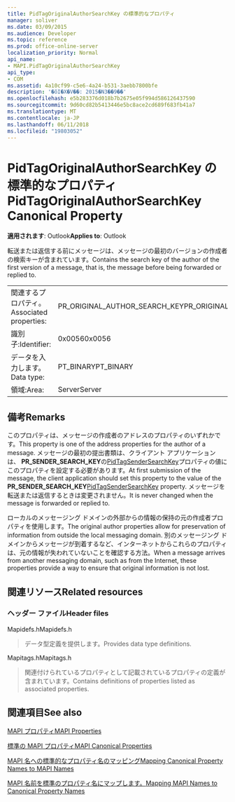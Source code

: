 ```yaml
---
title: PidTagOriginalAuthorSearchKey の標準的なプロパティ
manager: soliver
ms.date: 03/09/2015
ms.audience: Developer
ms.topic: reference
ms.prod: office-online-server
localization_priority: Normal
api_name:
- MAPI.PidTagOriginalAuthorSearchKey
api_type:
- COM
ms.assetid: 4a10cf99-c5e6-4a24-b531-3aebb7800bfe
description: '�ŏI�X�V��: 2015�N3��9��'
ms.openlocfilehash: e5b283376d018b7b2675e05f994d586126437590
ms.sourcegitcommit: 9d60cd82b5413446e5bc8ace2cd689f683fb41a7
ms.translationtype: MT
ms.contentlocale: ja-JP
ms.lasthandoff: 06/11/2018
ms.locfileid: "19803052"
---
```

# <a name="pidtagoriginalauthorsearchkey-canonical-property"></a><span data-ttu-id="83ab5-103">PidTagOriginalAuthorSearchKey の標準的なプロパティ</span><span class="sxs-lookup"><span data-stu-id="83ab5-103">PidTagOriginalAuthorSearchKey Canonical Property</span></span>

  
  
<span data-ttu-id="83ab5-104">**適用されます**: Outlook</span><span class="sxs-lookup"><span data-stu-id="83ab5-104">**Applies to**: Outlook</span></span> 
  
<span data-ttu-id="83ab5-105">転送または返信する前にメッセージは、メッセージの最初のバージョンの作成者の検索キーが含まれています。</span><span class="sxs-lookup"><span data-stu-id="83ab5-105">Contains the search key of the author of the first version of a message, that is, the message before being forwarded or replied to.</span></span>
  
|||
|:-----|:-----|
|<span data-ttu-id="83ab5-106">関連するプロパティ。</span><span class="sxs-lookup"><span data-stu-id="83ab5-106">Associated properties:</span></span>  <br/> |<span data-ttu-id="83ab5-107">PR_ORIGINAL_AUTHOR_SEARCH_KEY</span><span class="sxs-lookup"><span data-stu-id="83ab5-107">PR_ORIGINAL_AUTHOR_SEARCH_KEY</span></span>  <br/> |
|<span data-ttu-id="83ab5-108">識別子:</span><span class="sxs-lookup"><span data-stu-id="83ab5-108">Identifier:</span></span>  <br/> |<span data-ttu-id="83ab5-109">0x0056</span><span class="sxs-lookup"><span data-stu-id="83ab5-109">0x0056</span></span>  <br/> |
|<span data-ttu-id="83ab5-110">データを入力します。</span><span class="sxs-lookup"><span data-stu-id="83ab5-110">Data type:</span></span>  <br/> |<span data-ttu-id="83ab5-111">PT_BINARY</span><span class="sxs-lookup"><span data-stu-id="83ab5-111">PT_BINARY</span></span>  <br/> |
|<span data-ttu-id="83ab5-112">領域:</span><span class="sxs-lookup"><span data-stu-id="83ab5-112">Area:</span></span>  <br/> |<span data-ttu-id="83ab5-113">Server</span><span class="sxs-lookup"><span data-stu-id="83ab5-113">Server</span></span>  <br/> |
   
## <a name="remarks"></a><span data-ttu-id="83ab5-114">備考</span><span class="sxs-lookup"><span data-stu-id="83ab5-114">Remarks</span></span>

<span data-ttu-id="83ab5-115">このプロパティは、メッセージの作成者のアドレスのプロパティのいずれかです。</span><span class="sxs-lookup"><span data-stu-id="83ab5-115">This property is one of the address properties for the author of a message.</span></span> <span data-ttu-id="83ab5-116">メッセージの最初の提出書類は、クライアント アプリケーションは、 **PR_SENDER_SEARCH_KEY**の[PidTagSenderSearchKey](pidtagsendersearchkey-canonical-property.md)プロパティの値にこのプロパティを設定する必要があります。</span><span class="sxs-lookup"><span data-stu-id="83ab5-116">At first submission of the message, the client application should set this property to the value of the **PR_SENDER_SEARCH_KEY**[PidTagSenderSearchKey](pidtagsendersearchkey-canonical-property.md) property.</span></span> <span data-ttu-id="83ab5-117">メッセージを転送または返信するときは変更されません。</span><span class="sxs-lookup"><span data-stu-id="83ab5-117">It is never changed when the message is forwarded or replied to.</span></span> 
  
<span data-ttu-id="83ab5-118">ローカルのメッセージング ドメインの外部からの情報の保持の元の作成者プロパティを使用します。</span><span class="sxs-lookup"><span data-stu-id="83ab5-118">The original author properties allow for preservation of information from outside the local messaging domain.</span></span> <span data-ttu-id="83ab5-119">別のメッセージング ドメインからメッセージが到着するなど、インターネットからこれらのプロパティは、元の情報が失われていないことを確認する方法。</span><span class="sxs-lookup"><span data-stu-id="83ab5-119">When a message arrives from another messaging domain, such as from the Internet, these properties provide a way to ensure that original information is not lost.</span></span>
  
## <a name="related-resources"></a><span data-ttu-id="83ab5-120">関連リソース</span><span class="sxs-lookup"><span data-stu-id="83ab5-120">Related resources</span></span>

### <a name="header-files"></a><span data-ttu-id="83ab5-121">ヘッダー ファイル</span><span class="sxs-lookup"><span data-stu-id="83ab5-121">Header files</span></span>

<span data-ttu-id="83ab5-122">Mapidefs.h</span><span class="sxs-lookup"><span data-stu-id="83ab5-122">Mapidefs.h</span></span>
  
> <span data-ttu-id="83ab5-123">データ型定義を提供します。</span><span class="sxs-lookup"><span data-stu-id="83ab5-123">Provides data type definitions.</span></span>
    
<span data-ttu-id="83ab5-124">Mapitags.h</span><span class="sxs-lookup"><span data-stu-id="83ab5-124">Mapitags.h</span></span>
  
> <span data-ttu-id="83ab5-125">関連付けられているプロパティとして記載されているプロパティの定義が含まれています。</span><span class="sxs-lookup"><span data-stu-id="83ab5-125">Contains definitions of properties listed as associated properties.</span></span>
    
## <a name="see-also"></a><span data-ttu-id="83ab5-126">関連項目</span><span class="sxs-lookup"><span data-stu-id="83ab5-126">See also</span></span>



[<span data-ttu-id="83ab5-127">MAPI プロパティ</span><span class="sxs-lookup"><span data-stu-id="83ab5-127">MAPI Properties</span></span>](mapi-properties.md)
  
[<span data-ttu-id="83ab5-128">標準の MAPI プロパティ</span><span class="sxs-lookup"><span data-stu-id="83ab5-128">MAPI Canonical Properties</span></span>](mapi-canonical-properties.md)
  
[<span data-ttu-id="83ab5-129">MAPI 名への標準的なプロパティ名のマッピング</span><span class="sxs-lookup"><span data-stu-id="83ab5-129">Mapping Canonical Property Names to MAPI Names</span></span>](mapping-canonical-property-names-to-mapi-names.md)
  
[<span data-ttu-id="83ab5-130">MAPI 名前を標準のプロパティ名にマップします。</span><span class="sxs-lookup"><span data-stu-id="83ab5-130">Mapping MAPI Names to Canonical Property Names</span></span>](mapping-mapi-names-to-canonical-property-names.md)

